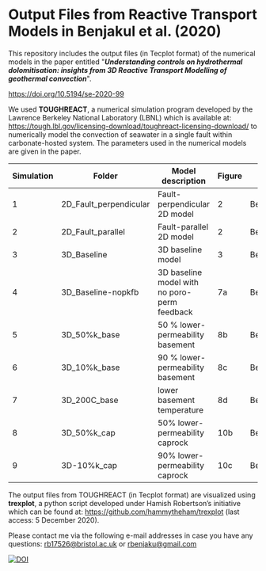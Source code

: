 <h1>Output Files from Reactive Transport Models in Benjakul et al. (2020)</h2>

This repository includes the output files (in Tecplot format) of the numerical models in the paper entitled "<b><i>Understanding controls on hydrothermal dolomitisation: insights from 3D Reactive Transport Modelling of geothermal convection</i></b>".

https://doi.org/10.5194/se-2020-99

We used <b>TOUGHREACT</b>, a numerical simulation program developed by the Lawrence Berkeley National Laboratory (LBNL) which is available at: https://tough.lbl.gov/licensing-download/toughreact-licensing-download/ to numerically model the convection of seawater in a single fault within carbonate-hosted system. The parameters used in the numerical models are given in the paper.

|Simulation |	Folder |	Model description	| Figure |	Flow dataA |	Flow vectorB |	MineralC |	AqconcD |	SIE |
|---------|--------|--------------------|--------|-------------|---------------|-----------|----------|-----|
| 1 |	2D_Fault_perpendicular |	Fault-perpendicular 2D model |	2 |	Benjakuletal2020_M1_flow |	Benjakuletal2020_M1_vector |	Benjakuletal2020_M1_mineral	| Benjakuletal2020_M1_aqconc |	Benjakuletal2020_M1_SI |
|2|	2D_Fault_parallel|	Fault-parallel 2D model	|2|	Benjakuletal2020_M2_flow	|Benjakuletal2020_M2_vector	|Benjakuletal2020_M2_mineral|	Benjakuletal2020_M2_aqconc	|Benjakuletal2020_M2_SI|
|3|	3D_Baseline|	3D baseline model|	3	|Benjakuletal2020_M3_flow	|Benjakuletal2020_M3_vector|	Benjakuletal2020_M3_mineral|	Benjakuletal2020_M3_aqconc	|Benjakuletal2020_M3_SI|
|4|	3D_Baseline-nopkfb|	3D baseline model with no poro-perm feedback	|7a|	Benjakuletal2020_M4_flow	|Benjakuletal2020_M4_vector|	Benjakuletal2020_M4_mineral	|Benjakuletal2020_M4_aqconc	|Benjakuletal2020_M4_SI
|5|	3D_50%k_base|	50 % lower-permeability basement	|8b|	Benjakuletal2020_M5_flow|	Benjakuletal2020_M5_vector	|Benjakuletal2020_M5_mineral	|Benjakuletal2020_M5_aqconc|	Benjakuletal2020_M5_SI
|6|	3D_10%k_base	|90 % lower-permeability basement	|8c|	Benjakuletal2020_M6_flow	|Benjakuletal2020_M6_vector	|Benjakuletal2020_M6_mineral	|Benjakuletal2020_M6_aqconc	|Benjakuletal2020_M6_SI
|7|	3D_200C_base	|lower basement temperature	|8d|	Benjakuletal2020_M7_flow	|Benjakuletal2020_M7_vector	|Benjakuletal2020_M7_mineral	|Benjakuletal2020_M7_aqconc	|Benjakuletal2020_M7_SI|
|8|	3D_50%k_cap	|50% lower-permeability caprock	|10b	|Benjakuletal2020_M8_flow|	Benjakuletal2020_M8_vector|	Benjakuletal2020_M8_mineral	|Benjakuletal2020_M8_aqconc	|Benjakuletal2020_M8_SI|
|9|	3D-10%k_cap	|90% lower-permeability caprock|	10c|	Benjakuletal2020_M9_flow	|Benjakuletal2020_M9_vector	|Benjakuletal2020_M9_mineral	|Benjakuletal2020_M9_aqconc	|Benjakuletal2020_M9_SI|

The output files from TOUGHREACT (in Tecplot format) are visualized using <b>trexplot</b>, a python script developed under Hamish Robertson’s initiative which can be found at: https://github.com/hammytheham/trexplot (last access: 5 December 2020).

Please contact me via the following e-mail addresses in case you have any questions:
rb17526@bristol.ac.uk or rbenjaku@gmail.com

[![DOI](https://zenodo.org/badge/318801734.svg)](https://zenodo.org/badge/latestdoi/318801734)
